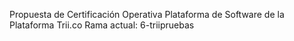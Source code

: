 Propuesta de Certificación Operativa Plataforma de Software de la Plataforma Trii.co
Rama actual: 6-triipruebas
